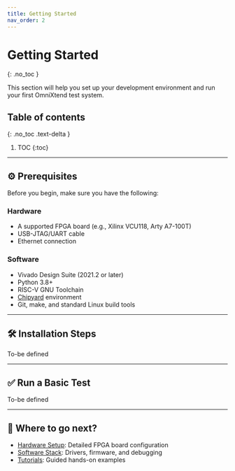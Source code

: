 ```yaml
---
title: Getting Started
nav_order: 2
---
```


# Getting Started
{: .no_toc }

This section will help you set up your development environment and run your first OmniXtend test system.

## Table of contents
{: .no_toc .text-delta }

1. TOC
{:toc}

---

## ⚙️ Prerequisites

Before you begin, make sure you have the following:

### Hardware
- A supported FPGA board (e.g., Xilinx VCU118, Arty A7-100T)
- USB-JTAG/UART cable
- Ethernet connection

### Software
- Vivado Design Suite (2021.2 or later)
- Python 3.8+
- RISC-V GNU Toolchain
- [Chipyard](https://github.com/ucb-bar/chipyard) environment
- Git, make, and standard Linux build tools

---

## 🛠️ Installation Steps

To-be defined

---

## ✅ Run a Basic Test

To-be defined

---

## 🧭 Where to go next?

- [Hardware Setup](hardware-setup.md): Detailed FPGA board configuration
- [Software Stack](software-stack.md): Drivers, firmware, and debugging
- [Tutorials](tutorials.md): Guided hands-on examples
